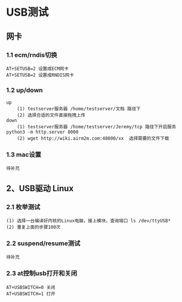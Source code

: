 # USB测试
## 网卡
### 1.1 ecm/rndis切换
    AT+SETUSB=2 设置成ECM网卡
    AT+SETUSB=2 设置成RNDIS网卡
### 1.2 up/down
    up
        (1) testserver服务器 /home/testserver/文档 路径下
        (2) 选择合适的文件直接拖拽上传
    down
        (1) testserver服务器 /home/testserver/Jeremy/tcp 路径下开启服务 python3 -m http.server 8000
        (2) wget http://wiki.airm2m.com:48000/xx  选择需要的文件下载
### 1.3 mac设置
    待补充
## 2、USB驱动 Linux
### 2.1 枚举测试
    (1) 选择一台编译好内核的Linux电脑，接上模块，查询端口 ls /dev/ttyUSB*
    (2) 重复上面的步骤100次
### 2.2 suspend/resume测试
    待补充
### 2.3 at控制usb打开和关闭
    AT+USBSWITCH=0 关闭
    AT+USBSWITCH=1 打开